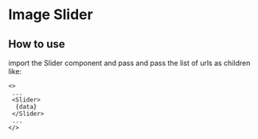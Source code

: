 # Image Slider

## How to use

import the Slider component and pass and pass the list of urls as children
like:

    <>
     ...
     <Slider>
      {data}
     </Slider>
     ...
    </>

